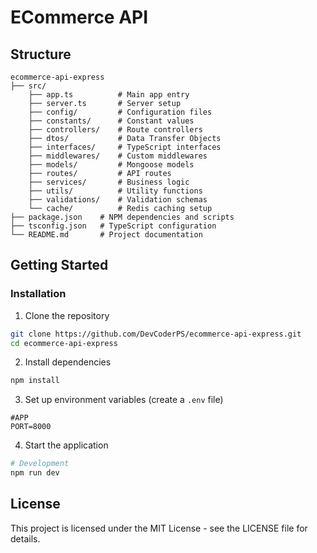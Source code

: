 # ECommerce API

## Structure

    ecommerce-api-express
    ├── src/
        ├── app.ts          # Main app entry
        ├── server.ts       # Server setup
        ├── config/         # Configuration files
        ├── constants/      # Constant values
        ├── controllers/    # Route controllers
        ├── dtos/           # Data Transfer Objects
        ├── interfaces/     # TypeScript interfaces
        ├── middlewares/    # Custom middlewares
        ├── models/         # Mongoose models
        ├── routes/         # API routes
        ├── services/       # Business logic
        ├── utils/          # Utility functions
        ├── validations/    # Validation schemas
        └── cache/          # Redis caching setup
    ├── package.json    # NPM dependencies and scripts
    ├── tsconfig.json   # TypeScript configuration
    └── README.md       # Project documentation

## Getting Started

### Installation

1. Clone the repository

```bash
git clone https://github.com/DevCoderPS/ecommerce-api-express.git
cd ecommerce-api-express
```

2. Install dependencies

```bash
npm install
```

3. Set up environment variables (create a `.env` file)

```env
#APP
PORT=8000
```

4. Start the application

```bash
# Development
npm run dev
```

## License

This project is licensed under the MIT License - see the LICENSE file for details.
